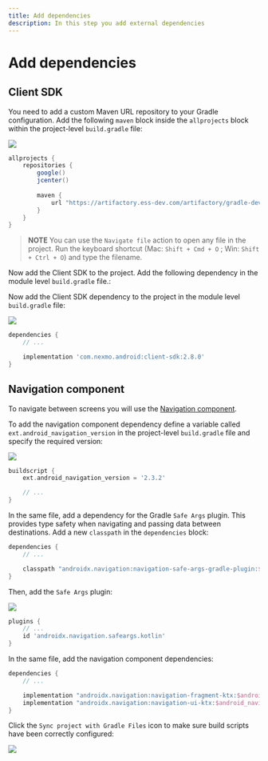```yaml
---
title: Add dependencies
description: In this step you add external dependencies
---
```


# Add dependencies

## Client SDK

You need to add a custom Maven URL repository to your Gradle configuration. Add the following `maven` block inside the `allprojects` block within the project-level `build.gradle` file:

![](/screenshots/tutorials/client-sdk/android-shared/project-level-build-gradle-file.png)

```groovy
allprojects {
    repositories {
        google()
        jcenter()
        
        maven {
            url "https://artifactory.ess-dev.com/artifactory/gradle-dev-local"
        }
    }
}
```

> **NOTE** You can use the `Navigate file` action to open any file in the project. Run the keyboard shortcut (Mac: `Shift + Cmd + O` ; Win: `Shift + Ctrl + O`) and type the filename.

Now add the Client SDK to the project. Add the following dependency in the module level `build.gradle` file.:

Now add the Client SDK dependency to the project in the module level `build.gradle` file:

![](/screenshots/tutorials/client-sdk/android-shared/module-level-build-gradle-file.png)

```groovy
dependencies {
    // ...

    implementation 'com.nexmo.android:client-sdk:2.8.0'
}
```

## Navigation component

To navigate between screens you will use the [Navigation component](https://developer.android.com/guide/navigation).

To add the navigation component dependency define a variable called `ext.android_navigation_version` in the project-level `build.gradle` file and specify the required version:

![](/screenshots/tutorials/client-sdk/android-shared/project-level-build-gradle-file.png)

```groovy
buildscript {
    ext.android_navigation_version = '2.3.2'

    // ...
}
```

In the same file, add a dependency for the Gradle `Safe Args` plugin. This provides type safety when navigating and passing data between destinations.
Add a new `classpath` in the `dependencies` block:

```groovy
dependencies {
    // ...

    classpath "androidx.navigation:navigation-safe-args-gradle-plugin:$android_navigation_version"
}
```

Then, add the `Safe Args` plugin:

![](/screenshots/tutorials/client-sdk/android-shared/module-level-build-gradle-file.png)

```groovy
plugins {
    // ...
    id 'androidx.navigation.safeargs.kotlin'
}
```

In the same file, add the navigation component dependencies:

```groovy
dependencies {
    // ...

    implementation "androidx.navigation:navigation-fragment-ktx:$android_navigation_version"
    implementation "androidx.navigation:navigation-ui-ktx:$android_navigation_version"
}
```

Click the `Sync project with Gradle Files` icon to make sure build scripts have been correctly configured:

![](/screenshots/tutorials/client-sdk/android-shared/sync-project-wth-gradle-files.png)
